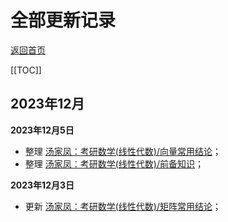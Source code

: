 # 全部更新记录

[返回首页](index)

[[TOC]]

## 2023年12月

**2023年12月5日**

- 整理 [汤家凤：考研数学(线性代数)/向量常用结论](update)；
- 整理 [汤家凤：考研数学(线性代数)/前备知识](update)；

**2023年12月3日**

- 更新 [汤家凤：考研数学(线性代数)/矩阵常用结论](update)；